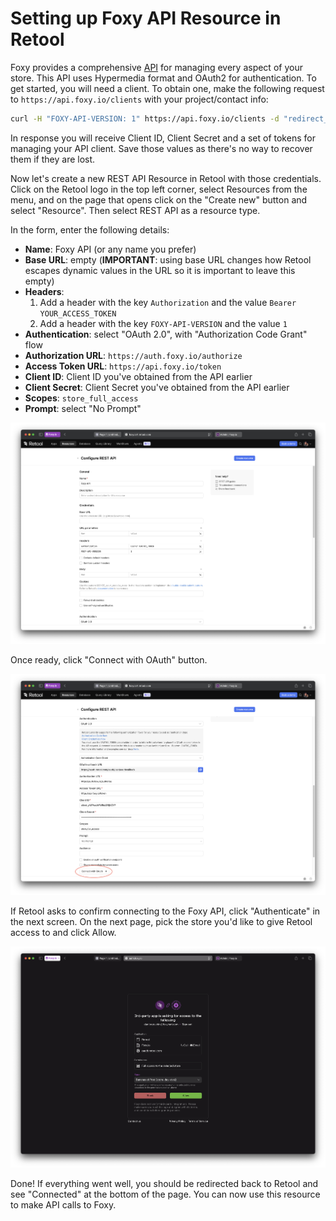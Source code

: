 # Setting up Foxy API Resource in Retool

Foxy provides a comprehensive [API](https://api.foxy.io/docs) for managing every aspect of your store. This API uses Hypermedia format and OAuth2 for authentication. To get started, you will need a client. To obtain one, make the following request to `https://api.foxy.io/clients` with your project/contact info:

```sh
curl -H "FOXY-API-VERSION: 1" https://api.foxy.io/clients -d "redirect_uri=https://oauth.retool.com/oauth/user/oauthcallback&project_name=YOUR_PROJECT_NAME&company_name=YOUR_COMPANY_NAME&contact_name=YOUR_NAME&contact_email=YOUR_EMAIL&contact_phone=YOUR_PHONE"
```

In response you will receive Client ID, Client Secret and a set of tokens for managing your API client. Save those values as there's no way to recover them if they are lost.

Now let's create a new REST API Resource in Retool with those credentials. Click on the Retool logo in the top left corner, select Resources from the menu, and on the page that opens click on the "Create new" button and select "Resource". Then select REST API as a resource type.

In the form, enter the following details:

- **Name**: Foxy API (or any name you prefer)
- **Base URL**: empty (**IMPORTANT**: using base URL changes how Retool escapes dynamic values in the URL so it is important to leave this empty)
- **Headers**:
  1. Add a header with the key `Authorization` and the value `Bearer YOUR_ACCESS_TOKEN`
  2. Add a header with the key `FOXY-API-VERSION` and the value `1`
- **Authentication**: select "OAuth 2.0", with "Authorization Code Grant" flow
- **Authorization URL**: `https://auth.foxy.io/authorize`
- **Access Token URL**: `https://api.foxy.io/token`
- **Client ID**: Client ID you've obtained from the API earlier
- **Client Secret**: Client Secret you've obtained from the API earlier
- **Scopes**: `store_full_access`
- **Prompt**: select "No Prompt"

[![Retool, API config form part 1](./img/10.png)](./img/10.png)

Once ready, click "Connect with OAuth" button.

[![Retool, API config form part 2](./img/11.png)](./img/11.png)

If Retool asks to confirm connecting to the Foxy API, click "Authenticate" in the next screen. On the next page, pick the store you'd like to give Retool access to and click Allow.

[![Foxy, OAuth2 consent screen](./img/12.png)](./img/12.png)

Done! If everything went well, you should be redirected back to Retool and see "Connected" at the bottom of the page. You can now use this resource to make API calls to Foxy.
